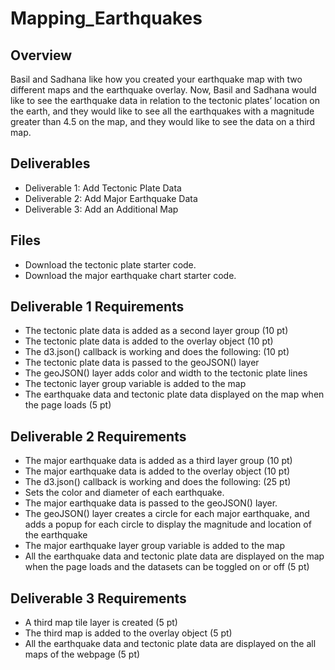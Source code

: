 # Mapping_Earthquakes

## Overview
Basil and Sadhana like how you created your earthquake map with two different maps and the earthquake overlay. Now, Basil and Sadhana would like to see the earthquake data in relation to the tectonic plates’ location on the earth, and they would like to see all the earthquakes with a magnitude greater than 4.5 on the map, and they would like to see the data on a third map.

## Deliverables
- Deliverable 1: Add Tectonic Plate Data
- Deliverable 2: Add Major Earthquake Data
- Deliverable 3: Add an Additional Map

## Files
- Download the tectonic plate starter code.
- Download the major earthquake chart starter code.

## Deliverable 1 Requirements
- The tectonic plate data is added as a second layer group (10 pt)
- The tectonic plate data is added to the overlay object (10 pt)
- The d3.json() callback is working and does the following: (10 pt)
- The tectonic plate data is passed to the geoJSON() layer
- The geoJSON() layer adds color and width to the tectonic plate lines
- The tectonic layer group variable is added to the map
- The earthquake data and tectonic plate data displayed on the map when the page loads (5 pt)

## Deliverable 2 Requirements

- The major earthquake data is added as a third layer group (10 pt)
- The major earthquake data is added to the overlay object (10 pt)
- The d3.json() callback is working and does the following: (25 pt)
- Sets the color and diameter of each earthquake.
- The major earthquake data is passed to the geoJSON() layer.
- The geoJSON() layer creates a circle for each major earthquake, and adds a popup for each circle to display the magnitude and location of the earthquake
- The major earthquake layer group variable is added to the map
- All the earthquake data and tectonic plate data are displayed on the map when the page loads and the datasets can be toggled on or off (5 pt)

## Deliverable 3 Requirements

- A third map tile layer is created (5 pt)
- The third map is added to the overlay object (5 pt)
- All the earthquake data and tectonic plate data are displayed on the all maps of the webpage (5 pt)

